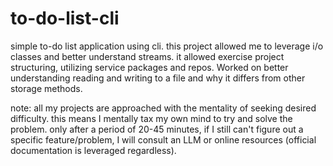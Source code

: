 # to-do-list-cli
simple to-do list application using cli.
this project allowed me to leverage i/o classes and better understand streams. 
it allowed exercise project structuring, utilizing service packages and repos. 
Worked on better understanding reading and writing to a file and why it differs from other storage methods. 

note: all my projects are approached with the mentality of seeking desired difficulty. this means I mentally tax my own mind to try and solve the problem. 
only after a period of 20-45 minutes, if I still can't figure out a specific feature/problem, I will consult an LLM or online resources (official documentation is leveraged regardless). 
